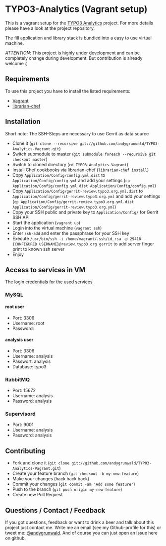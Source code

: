 # TYPO3-Analytics (Vagrant setup)

This is a vagrant setup for the [TYPO3 Analytics](https://github.com/andygrunwald/TYPO3-Analytics) project. For more details please have a look at the project repository.

The fill application and library stack is bundled into a easy to use virtual machine.

*ATTENTION*: This project is highly under development and can be completely change during development. But contribution is already welcome :)

## Requirements

To use this project you have to install the listed requirements:

* [Vagrant](http://www.vagrantup.com/)
* [librarian-chef](https://github.com/applicationsonline/librarian-chef)

## Installation

Short note: The SSH-Steps are necessary to use Gerrit as data source

* Clone it (`git clone --recursive git://github.com/andygrunwald/TYPO3-Analytics-Vagrant.git`)
* Switch submodule to master (`git submodule foreach --recursive git checkout master`)
* Switch to cloned directory (`cd TYPO3-Analytics-Vagrant`)
* Install Chef cookbooks via librarian-chef (`librarian-chef install`)
* Copy `Application/Config/config.yml.dist` to `Application/Config/config.yml` and add your settings (`cp Application/Config/config.yml.dist Application/Config/config.yml`)
* Copy `Application/Config/gerrit-review.typo3.org.yml.dist` to `Application/Config/gerrit-review.typo3.org.yml` and add your settings (`cp Application/Config/gerrit-review.typo3.org.yml.dist Application/Config/gerrit-review.typo3.org.yml`)
* Copy your SSH public and private key to `Application/Config/` for Gerrit SSH API
* Start the application (`vagrant up`)
* Login into the virtual machine (`vagrant ssh`)
* Enter `ssh-add` and enter the passphrase for your SSH key
* Execute `/usr/bin/ssh -i /home/vagrant/.ssh/id_rsa -p 29418 {CONFIGURED USERNAME}@review.typo3.org gerrit` to add server finger print to known ssh server
* Enjoy

## Access to services in VM

The login credentials for the used services

### MySQL

#### root user

* Port: 3306
* Username: root
* Password:

#### analysis user

* Port: 3306
* Username: analysis
* Passwort: analysis
* Database: typo3

### RabbitMQ

* Port: 15672
* Username: analysis
* Password: analysis

### Supervisord

* Port: 9001
* Username: analysis
* Password: analysis

## Contributing

* Fork and clone it (`git clone git://github.com/andygrunwald/TYPO3-Analytics-Vagrant.git`)
* Create your feature branch (`git checkout -b my-new-feature`)
* Make your changes (hack hack hack)
* Commit your changes (`git commit -am 'Add some feature'`)
* Push to the branch (`git push origin my-new-feature`)
* Create new Pull Request

## Questions / Contact / Feedback

If you got questions, feedback or want to drink a beer and talk about this project just contact me.
Write me an email (see my Github-profile for this) or tweet me: [@andygrunwald](http://twitter.com/andygrunwald).
And of course you can just open an issue here on github.